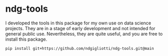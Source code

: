 # ndg-tools

I developed the tools in this package for my own use on data science projects. They are in a stage of early development and not intended for general public use. Nevertheless, they are quite useful, and you are free to install this package.

```
pip install git+https://github.com/ndgigliotti/ndg-tools.git@main
```